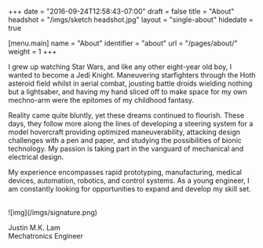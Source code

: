 +++
date = "2016-09-24T12:58:43-07:00"
draft = false
title = "About"
headshot = "/imgs/sketch headshot.jpg"
layout = "single-about"
hidedate = true

[menu.main]
    name = "About"
    identifier = "about"
    url = "/pages/about/"
	weight = 1
+++

I grew up watching Star Wars, and like any other eight-year old boy, I wanted to become a Jedi Knight. Maneuvering starfighters through the Hoth asteroid field whilst in aerial combat, jousting battle droids wielding nothing but a lightsaber, and having my hand sliced off to make space for my own mechno-arm were the epitomes of my childhood fantasy.

Reality came quite bluntly, yet these dreams continued to flourish. These days, they follow more along the lines of developing a steering system for a model hovercraft providing optimized maneuverability, attacking design challenges with a pen and paper, and studying the possibilities of bionic technology. My passion is taking part in the vanguard of mechanical and electrical design. 

My experience encompasses rapid prototyping, manufacturing, medical devices, automation, robotics, and control systems. As a young engineer, I am constantly looking for opportunities to expand and develop my skill set.

<div class="text-right">
<br>
![img](/imgs/signature.png)
</div>
<p class="text-right">	
Justin M.K. Lam 
<br>
Mechatronics Engineer
<br>
</p>